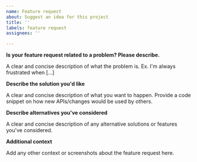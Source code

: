 ```yaml
---
name: Feature request
about: Suggest an idea for this project
title: ''
labels: feature request
assignees: ''

---
```


**Is your feature request related to a problem? Please describe.**

A clear and concise description of what the problem is. Ex. I'm always frustrated when [...]

**Describe the solution you'd like**

A clear and concise description of what you want to happen.
Provide a code snippet on how new APIs/changes would be used by others.

**Describe alternatives you've considered**

A clear and concise description of any alternative solutions or features you've considered.

**Additional context**

Add any other context or screenshots about the feature request here.
